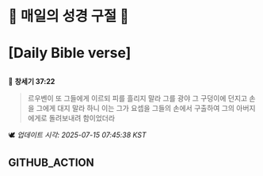 # 🙏 매일의 성경 구절 🙏
# [Daily Bible verse]
##
<!-- START_BIBLE_VERSE -->
📖 **창세기 37:22**
> 르우벤이 또 그들에게 이르되 피를 흘리지 말라 그를 광야 그 구덩이에 던지고 손을 그에게 대지 말라 하니 이는 그가 요셉을 그들의 손에서 구출하여 그의 아버지에게로 돌려보내려 함이었더라

🕊️ _업데이트 시각: 2025-07-15 07:45:38 KST_
  <!-- END_BIBLE_VERSE -->
## GITHUB_ACTION
